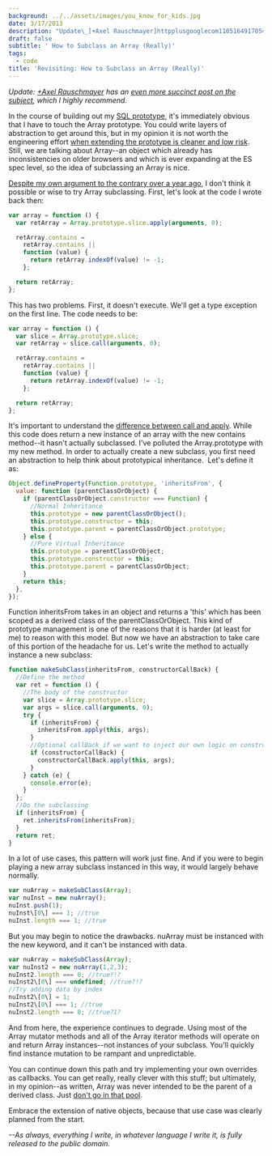 ```yaml
---
background: ../../assets/images/you_know_for_kids.jpg
date: 3/17/2013
description: "Update\_[+Axel Rauschmayer]httpplusgooglecom110516491705475800224\_has an [even more succinct post on ..."
draft: false
subtitle: ' How to Subclass an Array (Really)'
tags:
  - code
title: 'Revisiting: How to Subclass an Array (Really)'
---
```


_Update: [+Axel Rauschmayer](http://plus.google.com/110516491705475800224) has an [even more succinct post on the subject](http://www.2ality.com/2013/03/subclassing-builtins-es6.html), which I highly recommend._

In the course of building out my [SQL prototype](http://hiking.luddites.me/2013/03/currying-favor-with-partial-application.html), it's immediately obvious that I have to touch the Array prototype. You could write layers of abstraction to get around this, but in my opinion it is not worth the engineering effort [when extending the prototype is cleaner and low risk](http://perfectionkills.com/extending-built-in-native-objects-evil-or-not/). Still, we are talking about Array--an object which already has inconsistencies on older browsers and which is ever expanding at the ES spec level, so the idea of subclassing an Array is nice.

[Despite my own argument to the contrary over a year ago](http://hiking.luddites.me/2012/01/how-real-persons-subclass-array.html), I don't think it possible or wise to try Array subclassing. First, let's look at the code I wrote back then:

```js
var array = function () {
  var retArray = Array.prototype.slice.apply(arguments, 0);

  retArray.contains =
    retArray.contains ||
    function (value) {
      return retArray.indexOf(value) != -1;
    };

  return retArray;
};
```

This has two problems. First, it doesn't execute. We'll get a type exception on the first line. The code needs to be:

```js
var array = function () {
  var slice = Array.prototype.slice;
  var retArray = slice.call(arguments, 0);

  retArray.contains =
    retArray.contains ||
    function (value) {
      return retArray.indexOf(value) != -1;
    };

  return retArray;
};
```

It's important to understand the [difference between call and apply](http://stackoverflow.com/questions/1986896/what-is-the-difference-between-call-and-apply). While this code does return a new instance of an array with the new contains method--it hasn't actually subclassed. I've polluted the Array.prototype with my new method. In order to actually create a new subclass, you first need an abstraction to help think about prototypical inheritance.  Let's define it as:

```js
Object.defineProperty(Function.prototype, 'inheritsFrom', {
  value: function (parentClassOrObject) {
    if (parentClassOrObject.constructor === Function) {
      //Normal Inheritance
      this.prototype = new parentClassOrObject();
      this.prototype.constructor = this;
      this.prototype.parent = parentClassOrObject.prototype;
    } else {
      //Pure Virtual Inheritance
      this.prototype = parentClassOrObject;
      this.prototype.constructor = this;
      this.prototype.parent = parentClassOrObject;
    }
    return this;
  },
});
```

Function inheritsFrom takes in an object and returns a 'this' which has been scoped as a derived class of the parentClassOrObject. This kind of prototype management is one of the reasons that it is harder (at least for me) to reason with this model. But now we have an abstraction to take care of this portion of the headache for us. Let's write the method to actually instance a new subclass:

```js
function makeSubClass(inheritsFrom, constructorCallBack) {
  //Define the method
  var ret = function () {
    //The body of the constructor
    var slice = Array.prototype.slice;
    var args = slice.call(arguments, 0);
    try {
      if (inheritsFrom) {
        inheritsFrom.apply(this, args);
      }
      //Optional callBack if we want to inject our own logic on construction
      if (constructorCallBack) {
        constructorCallBack.apply(this, args);
      }
    } catch (e) {
      console.error(e);
    }
  };
  //Do the subclassing
  if (inheritsFrom) {
    ret.inheritsFrom(inheritsFrom);
  }
  return ret;
}
```

In a lot of use cases, this pattern will work just fine. And if you were to begin playing a new array subclass instanced in this way, it would largely behave normally.

```js
var nuArray = makeSubClass(Array);
var nuInst = new nuArray();
nuInst.push(1);
nuInst\[0\] === 1; //true
nuInst.length === 1; //true
```

But you may begin to notice the drawbacks. nuArray must be instanced with the new keyword, and it can't be instanced with data.

```js
var nuArray = makeSubClass(Array);
var nuInst2 = new nuArray(1,2,3);
nuInst2.length === 0; //true?!?
nuInst2\[0\] === undefined; //true?!?
//Try adding data by index
nuInst2\[0\] = 1;
nuInst2\[0\] === 1; //true
nuInst2.length === 0; //true?1?
```

And from here, the experience continues to degrade. Using most of the Array mutator methods and all of the Array iterator methods will operate on and return Array instances--not instances of your subclass. You'll quickly find instance mutation to be rampant and unpredictable.

You can continue down this path and try implementing your own overrides as callbacks. You can get really, really clever with this stuff; but ultimately, in my opinion--as written, Array was never intended to be the parent of a derived class. Just [don't go in that pool](http://www.youtube.com/watch?v=6CY_HGl6W2U).

Embrace the extension of native objects, because that use case was clearly planned from the start.

_\--As always, everything I write, in whatever language I write it, is fully released to the public domain._

